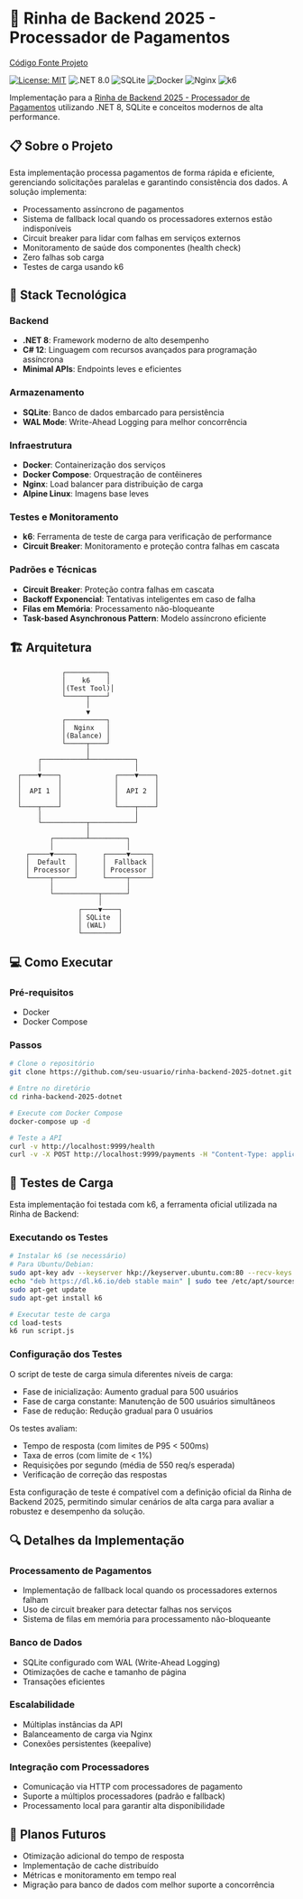 	
	
# 💸 Rinha de Backend 2025 - Processador de Pagamentos

[Código Fonte Projeto](https://github.com/josehelioaraujo/rinha-backend-2025-dotnet-v2.git)

[![License: MIT](https://img.shields.io/badge/License-MIT-yellow.svg)](https://opensource.org/licenses/MIT)
![.NET 8.0](https://img.shields.io/badge/.NET-8.0-512BD4)
![SQLite](https://img.shields.io/badge/SQLite-003B57?logo=sqlite&logoColor=white)
![Docker](https://img.shields.io/badge/Docker-2496ED?logo=docker&logoColor=white)
![Nginx](https://img.shields.io/badge/Nginx-009639?logo=nginx&logoColor=white)
![k6](https://img.shields.io/badge/k6-7D64FF?logo=k6&logoColor=white)

Implementação para a [Rinha de Backend 2025 - Processador de Pagamentos](https://github.com/zanfranceschi/rinha-de-backend-2025) utilizando .NET 8, SQLite e conceitos modernos de alta performance.

## 📋 Sobre o Projeto

Esta implementação processa pagamentos de forma rápida e eficiente, gerenciando solicitações paralelas e garantindo consistência dos dados. A solução implementa:

- Processamento assíncrono de pagamentos
- Sistema de fallback local quando os processadores externos estão indisponíveis
- Circuit breaker para lidar com falhas em serviços externos
- Monitoramento de saúde dos componentes (health check)
- Zero falhas sob carga
- Testes de carga usando k6

## 🚀 Stack Tecnológica

### Backend
- **.NET 8**: Framework moderno de alto desempenho
- **C# 12**: Linguagem com recursos avançados para programação assíncrona
- **Minimal APIs**: Endpoints leves e eficientes

### Armazenamento
- **SQLite**: Banco de dados embarcado para persistência
- **WAL Mode**: Write-Ahead Logging para melhor concorrência

### Infraestrutura
- **Docker**: Containerização dos serviços
- **Docker Compose**: Orquestração de contêineres
- **Nginx**: Load balancer para distribuição de carga
- **Alpine Linux**: Imagens base leves

### Testes e Monitoramento
- **k6**: Ferramenta de teste de carga para verificação de performance
- **Circuit Breaker**: Monitoramento e proteção contra falhas em cascata

### Padrões e Técnicas
- **Circuit Breaker**: Proteção contra falhas em cascata
- **Backoff Exponencial**: Tentativas inteligentes em caso de falha
- **Filas em Memória**: Processamento não-bloqueante
- **Task-based Asynchronous Pattern**: Modelo assíncrono eficiente

## 🏗️ Arquitetura

```
             ┌──────────┐
             │    k6    │
             │(Test Tool)│
             └─────┬────┘
                   │
                   ▼
             ┌──────────┐
             │  Nginx   │
             │(Balance) │
             └─────┬────┘
                   │
       ┌───────────┴───────────┐
       │                       │
  ┌────▼────┐             ┌────▼────┐
  │         │             │         │
  │  API 1  │             │  API 2  │
  │         │             │         │
  └────┬────┘             └────┬────┘
       │                       │
       └───────────┬───────────┘
                   │
          ┌────────┴─────────┐
          │                  │
    ┌─────▼─────┐      ┌─────▼─────┐
    │  Default  │      │  Fallback │
    │ Processor │      │ Processor │
    └─────┬─────┘      └─────┬─────┘
          │                  │
          └───────────┬──────┘
                      │
                 ┌────▼────┐
                 │ SQLite  │
                 │ (WAL)   │
                 └─────────┘
```

## 💻 Como Executar

### Pré-requisitos
- Docker
- Docker Compose

### Passos
```bash
# Clone o repositório
git clone https://github.com/seu-usuario/rinha-backend-2025-dotnet.git

# Entre no diretório
cd rinha-backend-2025-dotnet

# Execute com Docker Compose
docker-compose up -d

# Teste a API
curl -v http://localhost:9999/health
curl -v -X POST http://localhost:9999/payments -H "Content-Type: application/json" -d '{"correlationId":"test-123","amount":100.00}'
```

## 🧪 Testes de Carga

Esta implementação foi testada com k6, a ferramenta oficial utilizada na Rinha de Backend:

### Executando os Testes
```bash
# Instalar k6 (se necessário)
# Para Ubuntu/Debian:
sudo apt-key adv --keyserver hkp://keyserver.ubuntu.com:80 --recv-keys C5AD17C747E3415A3642D57D77C6C491D6AC1D69
echo "deb https://dl.k6.io/deb stable main" | sudo tee /etc/apt/sources.list.d/k6.list
sudo apt-get update
sudo apt-get install k6

# Executar teste de carga
cd load-tests
k6 run script.js
```

### Configuração dos Testes

O script de teste de carga simula diferentes níveis de carga:
- Fase de inicialização: Aumento gradual para 500 usuários
- Fase de carga constante: Manutenção de 500 usuários simultâneos
- Fase de redução: Redução gradual para 0 usuários

Os testes avaliam:
- Tempo de resposta (com limites de P95 < 500ms)
- Taxa de erros (com limite de < 1%)
- Requisições por segundo (média de 550 req/s esperada)
- Verificação de correção das respostas

Esta configuração de teste é compatível com a definição oficial da Rinha de Backend 2025, permitindo simular cenários de alta carga para avaliar a robustez e desempenho da solução.

## 🔍 Detalhes da Implementação

### Processamento de Pagamentos
- Implementação de fallback local quando os processadores externos falham
- Uso de circuit breaker para detectar falhas nos serviços
- Sistema de filas em memória para processamento não-bloqueante

### Banco de Dados
- SQLite configurado com WAL (Write-Ahead Logging)
- Otimizações de cache e tamanho de página
- Transações eficientes

### Escalabilidade
- Múltiplas instâncias da API
- Balanceamento de carga via Nginx
- Conexões persistentes (keepalive)

### Integração com Processadores
- Comunicação via HTTP com processadores de pagamento
- Suporte a múltiplos processadores (padrão e fallback)
- Processamento local para garantir alta disponibilidade

## 📝 Planos Futuros

- Otimização adicional do tempo de resposta
- Implementação de cache distribuído
- Métricas e monitoramento em tempo real
- Migração para banco de dados com melhor suporte a concorrência
